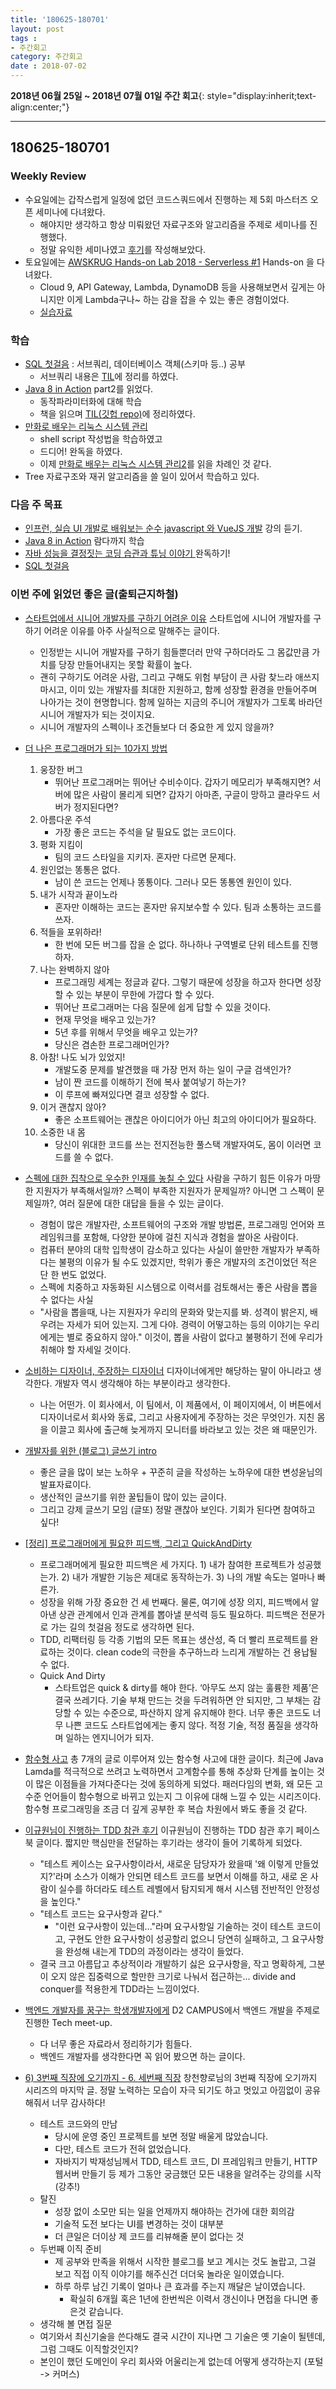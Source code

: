 ```yaml
---
title: '180625-180701'  
layout: post  
tags :  
- 주간회고
category: 주간회고
date : 2018-07-02
---
```


**2018년 06월 25일 ~ 2018년 07월 01일 주간 회고**{: style="display:inherit;text-align:center;"}

---

## 180625-180701

### Weekly Review
- 수요일에는 갑작스럽게 일정에 없던 코드스쿼드에서 진행하는 제 5회 마스터즈 오픈 세미나에 다녀왔다.
    - 해야지만 생각하고 항상 미뤄왔던 자료구조와 알고리즘을 주제로 세미나를 진행했다.
    - 정말 유익한 세미나였고 [후기](https://gwonsungjun.github.io/seminar/2018/06/27/codesquadSeminar/#)를 작성해보았다.
- 토요일에는 [AWSKRUG Hands-on Lab 2018 - Serverless #1](https://www.meetup.com/ko-KR/awskrug/events/251326459/) Hands-on 을 다녀왔다.
    - Cloud 9, API Gateway, Lambda, DynamoDB 등을 사용해보면서 깊게는 아니지만 이게 Lambda구나~ 하는 감을 잡을 수 있는 좋은 경험이었다.
    - [실습자료](https://github.com/gwonsungjun/serverless-todo-demo)

### 학습
-  [SQL 첫걸음](http://book.naver.com/bookdb/book_detail.nhn?bid=9738902) : 서브쿼리, 데이터베이스 객체(스키마 등..) 공부
    - 서브쿼리 내용은 [TIL](https://github.com/gwonsungjun/TIL/blob/master/RDB/MySQL/subquery.md)에 정리를 하였다.
  - [Java 8 in Action](http://book.naver.com/bookdb/book_detail.nhn?bid=8883567) part2를 읽었다.
    - 동작파라미터화에 대해 학습
    - 책을 읽으며 [TIL(깃헙 repo)](https://github.com/gwonsungjun/TIL/blob/master/Java/java8.md)에 정리하였다.
  - [만화로 배우는 리눅스 시스템 관리](http://book.naver.com/bookdb/book_detail.nhn?bid=10995037)
    - shell script 작성법을 학습하였고
    - 드디어! 완독을 하였다.
    - 이제 [만화로 배우는 리눅스 시스템 관리2](https://book.naver.com/bookdb/book_detail.nhn?bid=11355181)를 읽을 차례인 것 같다.
  - Tree 자료구조와 재귀 알고리즘을 쓸 일이 있어서 학습하고 있다.

### 다음 주 목표
- [인프런, 실습 UI 개발로 배워보는 순수 javascript 와 VueJS 개발](https://www.inflearn.com/course/%EC%88%9C%EC%88%98js-vuejs-%EA%B0%9C%EB%B0%9C-%EA%B0%95%EC%A2%8C/) 강의 듣기.
- [Java 8 in Action](http://book.naver.com/bookdb/book_detail.nhn?bid=8883567) 람다까지 학습
- [자바 성능을 결정짓는 코딩 습관과 튜닝 이야기 ](http://book.naver.com/bookdb/book_detail.nhn?bid=4441100) 완독하기!
- [SQL 첫걸음](http://book.naver.com/bookdb/book_detail.nhn?bid=9738902)

### 이번 주에 읽었던 좋은 글(출퇴근지하철)

- [스타트업에서 시니어 개발자를 구하기 어려운 이유](https://medium.com/happyprogrammer-in-jeju/%EC%8A%A4%ED%83%80%ED%8A%B8%EC%97%85%EC%97%90%EC%84%9C-%EC%8B%9C%EB%8B%88%EC%96%B4-%EA%B0%9C%EB%B0%9C%EC%9E%90%EB%A5%BC-%EA%B5%AC%ED%95%98%EA%B8%B0-%EC%96%B4%EB%A0%A4%EC%9A%B4-%EC%9D%B4%EC%9C%A0-cd123f779052) 스타트업에 시니어 개발자를 구하기 어려운 이유를 아주 사실적으로 말해주는 글이다. 
    - 인정받는 시니어 개발자를 구하기 힘들뿐더러 만약 구하더라도 그 몸값만큼 가치를 당장 만들어내지는 못할 확률이 높다. 
    - 괜히 구하기도 어려운 사람, 그리고 구해도 위험 부담이 큰 사람 찾느라 애쓰지 마시고, 이미 있는 개발자를 최대한 지원하고, 함께 성장할 환경을 만들어주며 나아가는 것이 현명합니다. 함께 일하는 지금의 주니어 개발자가 그토록 바라던 시니어 개발자가 되는 것이지요.
    - 시니어 개발자의 스펙이나 조건들보다 더 중요한 게 있지 않을까?

- [더 나은 프로그래머가 되는 10가지 방법](https://brunch.co.kr/@skykamja24/153) 
    1. 웅장한 버그
        - 뛰어난 프로그래머는 뛰어난 수비수이다. 갑자기 메모리가 부족해지면? 서버에 많은 사람이 몰리게 되면? 갑자기 아마존, 구글이 망하고 클라우드 서버가 정지된다면?
    2. 아름다운 주석
        - 가장 좋은 코드는 주석을 달 필요도 없는 코드이다.
    3. 평화 지킴이
        - 팀의 코드 스타일을 지키자. 혼자만 다르면 문제다.
    4. 원인없는 똥통은 없다.
        - 남이 쓴 코드는 언제나 똥통이다. 그러나 모든 똥통엔 원인이 있다.
    5. 내가 시작과 끝이노라
        - 혼자만 이해하는 코드는 혼자만 유지보수할 수 있다. 팀과 소통하는 코드를 쓰자.
    6. 적들을 포위하라!
        - 한 번에 모든 버그를 잡을 순 없다. 하나하나 구역별로 단위 테스트를 진행하자.
    7. 나는 완벽하지 않아
        - 프로그래밍 세계는 정글과 같다. 그렇기 때문에 성장을 하고자 한다면 성장할 수 있는 부분이 무한에 가깝다 할 수 있다.
        - 뛰어난 프로그래머는 다음 질문에 쉽게 답할 수 있을 것이다.
        - 현재 무엇을 배우고 있는가?
        - 5년 후를 위해서 무엇을 배우고 있는가?
        - 당신은 겸손한 프로그래머인가?
    8. 아참! 나도 뇌가 있었지!
        - 개발도중 문제를 발견했을 때 가장 먼저 하는 일이 구글 검색인가?
        - 남이 짠 코드를 이해하기 전에 복사 붙여넣기 하는가?
        - 이 루프에 빠져있다면 결코 성장할 수 없다.
    9. 이거 괜찮지 않아?
        - 좋은 소프트웨어는 괜찮은 아이디어가 아닌 최고의 아이디어가 필요하다.
    10. 소중한 내 몸
        - 당신이 위대한 코드를 쓰는 전지전능한 풀스택 개발자여도, 몸이 이러면 코드를 쓸 수 없다.

- [스펙에 대한 집착으로 우수한 인재를 놓칠 수 있다](http://m.hanbit.co.kr//network/category/category_view.html?cms_code=CMS6176031466) 사람을 구하기 힘든 이유가 마땅한 지원자가 부족해서일까? 스펙이 부족한 지원자가 문제일까? 아니면 그 스펙이 문제일까?, 여러 질문에 대한 대답을 들을 수 있는 글이다.
    - 경험이 많은 개발자란, 소프트웨어의 구조와 개발 방법론, 프로그래밍 언어와 프레임워크를 포함해, 다양한 분야에 걸친 지식과 경험을 쌀아온 사람이다. 
    - 컴퓨터 분야의 대학 입학생이 감소하고 있다는 사실이 쓸만한 개발자가 부족하다는 불평의 이유가 될 수도 있겠지만, 학위가 좋은 개발자의 조건이었던 적은 단 한 번도 없었다. 
    -  스펙에 치중하고 자동화된 시스템으로 이력서를 검토해서는 좋은 사람을 뽑을 수 없다는 사실
    - "사람을 뽑을때, 나는 지원자가 우리의 문화와 맞는지를 봐. 성격이 밝은지, 배우려는 자세가 되어 있는지. 그게 다야. 경력이 어떻고하는 등의 이야기는 우리에게는 별로 중요하지 않아." 
    이것이, 뽑을 사람이 없다고 불평하기 전에 우리가 취해야 할 자세일 것이다.

- [소비하는 디자이너, 주장하는 디자이너](http://jasonyoo.com/blog/?p=1630) 디자이너에게만 해당하는 말이 아니라고 생각한다. 개발자 역시 생각해야 하는 부분이라고 생각한다.
    - 나는 어떤가. 이 회사에서, 이 팀에서, 이 제품에서, 이 페이지에서, 이 버튼에서 디자이너로서 회사와 동료, 그리고 사용자에게 주장하는 것은 무엇인가. 지친 몸을 이끌고 회사에 출근해 늦게까지 모니터를 바라보고 있는 것은 왜 때문인가.

- [개발자를 위한 (블로그) 글쓰기 intro](https://www.slideshare.net/zzsza/intro-102870757) 
    - 좋은 글을 많이 보는 노하우 + 꾸준히 글을 작성하는 노하우에 대한 변성윤님의 발표자료이다.
    - 생산적인 글쓰기를 위한 꿀팁들이 많이 있는 글이다.
    - 그리고 강제 글쓰기 모임 (글또) 정말 괜찮아 보인다. 기회가 된다면 참여하고 싶다!

- [[정리] 프로그래머에게 필요한 피드백, 그리고 QuickAndDirty](https://spilist.github.io/2018/06/10/feedback-for-programming-expertise.html)
    - 프로그래머에게 필요한 피드백은 세 가지다. 1) 내가 참여한 프로젝트가 성공했는가. 2) 내가 개발한 기능은 제대로 동작하는가. 3) 나의 개발 속도는 얼마나 빠른가. 
    - 성장을 위해 가장 중요한 건 세 번째다. 물론, 여기에 성장 의지, 피드백에서 알아낸 상관 관계에서 인과 관계를 뽑아낼 분석력 등도 필요하다. 피드백은 전문가로 가는 길의 첫걸음 정도로 생각하면 된다.
    - TDD, 리팩터링 등 각종 기법의 모든 목표는 생산성, 즉 더 빨리 프로젝트를 완료하는 것이다. clean code의 극한을 추구하느라 느리게 개발하는 건 용납될 수 없다.
    - Quick And Dirty
        - 스타트업은 quick & dirty를 해야 한다. ‘아무도 쓰지 않는 훌륭한 제품’은 결국 쓰레기다. 기술 부채 만드는 것을 두려워하면 안 되지만, 그 부채는 감당할 수 있는 수준으로, 파산하지 않게 유지해야 한다. 너무 좋은 코드도 너무 나쁜 코드도 스타트업에게는 좋지 않다. 적정 기술, 적정 품질을 생각하며 일하는 엔지니어가 되자.

- [함수형 사고](https://sungjk.github.io/2017/07/17/functional-thinking-1.html) 총 7개의 글로 이루어져 있는 함수형 사고에 대한 글이다. 최근에 Java Lamda를 적극적으로 쓰려고 노력하면서 고계함수를 통해 추상화 단계를 높이는 것이 많은 이점들을 가져다준다는 것에 동의하게 되었다. 패러다임의 변화, 왜 모든 고수준 언어들이 함수형으로 바뀌고 있는지 그 이유에 대해 느낄 수 있는 시리즈이다. 함수형 프로그래밍을 조금 더 깊게 공부한 후 복습 차원에서 봐도 좋을 것 같다.

- [이규원님이 진행하는 TDD 참관 후기](https://m.facebook.com/100003279925334/posts/1720063024779678/) 이규원님이 진행하는 TDD 참관 후기 페이스북 글이다. 짧지만 핵심만을 전달하는 후기라는 생각이 들어 기록하게 되었다.
    - "테스트 케이스는 요구사항이라서, 새로운 담당자가 왔을때 '왜 이렇게 만들었지?'라며 소스가 이해가 안되면 테스트 코드를 보면서 이해를 하고, 새로 온 사람이 실수를 하더라도 테스트 레벨에서 탐지되게 해서 시스템 전반적인 안정성을 높인다."
    - "테스트 코드는 요구사항과 같다."
        - "이런 요구사항이 있는데..."라며 요구사항일 기술하는 것이 테스트 코드이고, 구현도 안한 요구사항이 성공할리 없으니 당연히 실패하고, 그 요구사항을 완성해 내는게 TDD의 과정이라는 생각이 들었다.
    - 결국 크고 아름답고 추상적이라 개발하기 싫은 요구사항을, 작고 명확하게, 그분이 오지 않은 집중력으로 할만한 크기로 나눠서 접근하는... divide and conquer를 적용한게 TDD라는 느낌이었다.  

- [백엔드 개발자를 꿈구는 학생개발자에게](https://d2.naver.com/news/3435170)  D2 CAMPUS에서 백엔드 개발을 주제로 진행한 Tech meet-up. 
    - 다 너무 좋은 자료라서 정리하기가 힘들다.
    - 백엔드 개발자를 생각한다면 꼭 읽어 봤으면 하는 글이다.

- [6) 3번째 직장에 오기까지 - 6. 세번째 직장](http://jojoldu.tistory.com/309) 창천향로님의 3번째 직장에 오기까지 시리즈의 마지막 글. 정말 노력하는 모습이 자극 되기도 하고 멋있고 아낌없이 공유해줘서 너무 감사하다!
    - 테스트 코드와의 만남
        - 당시에 운영 중인 프로젝트를 보면 정말 배울게 많았습니다.
        - 다만, 테스트 코드가 전혀 없었습니다. 
        - 자바지기 박재성님께서 TDD, 테스트 코드, DI 프레임워크 만들기, HTTP 웹서버 만들기 등 제가 그동안 궁금했던 모든 내용을 알려주는 강의를 시작 (강추!)
    - 탈진
        - 성장 없이 소모만 되는 일을 언제까지 해야하는 건가에 대한 회의감
        - 기술적 도전 보다는 UI를 변경하는 것이 대부분
        - 더 큰일은 더이상 제 코드를 리뷰해줄 분이 없다는 것
    - 두번째 이직 준비
        - 제 공부와 만족을 위해서 시작한 블로그를 보고 계시는 것도 놀랍고, 그걸 보고 직접 이직 이야기를 해주신건 더더욱 놀라운 일이였습니다. 
        - 하루 하루 남긴 기록이 얼마나 큰 효과를 주는지 깨달은 날이였습니다.
            - 확실히 6개월 혹은 1년에 한번씩은 이력서 갱신이나 면접을 다니면 좋은것 같습니다. 
    - 생각해 볼 면접 질문
     - 여기와서 최신기술을 쓴다해도 결국 시간이 지나면 그 기술은 옛 기술이 될텐데, 그럼 그때도 이직할것인지?
    - 본인이 했던 도메인이 우리 회사와 어울리는게 없는데 어떻게 생각하는지 (포털 -> 커머스)